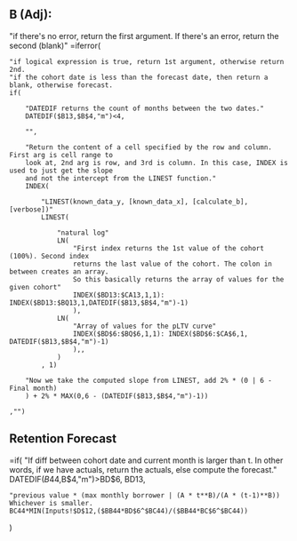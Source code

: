 ## B (Adj):

"if there's no error, return the first argument. If there's an error, return the second (blank)"
=iferror( 

    "if logical expression is true, return 1st argument, otherwise return 2nd.
    "if the cohort date is less than the forecast date, then return a blank, otherwise forecast.
    if(

        "DATEDIF returns the count of months between the two dates."
        DATEDIF($B13,$B$4,"m")<4, 
        
        "", 

        "Return the content of a cell specified by the row and column. First arg is cell range to
        look at, 2nd arg is row, and 3rd is column. In this case, INDEX is used to just get the slope
        and not the intercept from the LINEST function."
        INDEX(

            "LINEST(known_data_y, [known_data_x], [calculate_b], [verbose])"
            LINEST(

                "natural log"
                LN( 
                    "First index returns the 1st value of the cohort (100%). Second index 
                    returns the last value of the cohort. The colon in between creates an array.
                    So this basically returns the array of values for the given cohort"
                    INDEX($BD13:$CA13,1,1): INDEX($BD13:$BQ13,1,DATEDIF($B13,$B$4,"m")-1)
                    ), 
                LN( 
                    "Array of values for the pLTV curve"
                    INDEX($BD$6:$BQ$6,1,1): INDEX($BD$6:$CA$6,1, DATEDIF($B13,$B$4,"m")-1)
                    ),,
                )
            , 1)

        "Now we take the computed slope from LINEST, add 2% * (0 | 6 - Final month)
        ) + 2% * MAX(0,6 - (DATEDIF($B13,$B$4,"m")-1)) 
    
    ,"")


## Retention Forecast

=if(
    "If diff between cohort date and current month is larger than t. In other words,
    if we have actuals, return the actuals, else compute the forecast."
    DATEDIF($B44,$B$4,"m")>BD$6,
    BD13,

    "previous value * (max monthly borrower | (A * t**B)/(A * (t-1)**B)) Whichever is smaller.
    BC44*MIN(Inputs!$D$12,($BB44*BD$6^$BC44)/($BB44*BC$6^$BC44))
    
)